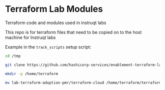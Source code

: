 # Terraform Lab Modules

Terraform code and modules used in instruqt labs

This repo is for terraform files that need to be copied on to the host machine for Instruqt labs

Example in the `track_scripts` setup script:

```bash
cd /tmp

git clone https://github.com/hashicorp-services/enablement-terraform-lab-modules.git

mkdir -p /home/terraform

mv lab-terraform-adoption-pmr/terraform-cloud /home/terraform/terraform-cloud

```